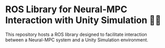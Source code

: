 # ROS Library for Neural-MPC Interaction with Unity Simulation 🤖🌐

This repository hosts a ROS library designed to facilitate interaction between a Neural-MPC system and a Unity Simulation environment.
